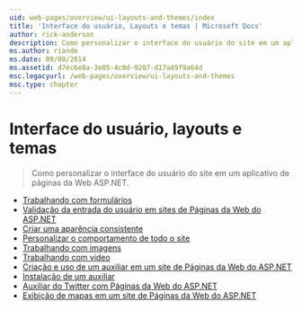 ```yaml
---
uid: web-pages/overview/ui-layouts-and-themes/index
title: 'Interface do usuário, Layouts e temas | Microsoft Docs'
author: rick-anderson
description: Como personalizar o interface do usuário do site em um aplicativo de páginas da Web ASP.NET.
ms.author: riande
ms.date: 09/08/2014
ms.assetid: d7ec6e8a-3e05-4c0d-9207-d17a49f9a64d
msc.legacyurl: /web-pages/overview/ui-layouts-and-themes
msc.type: chapter
---
```

<a name="ui-layouts-and-themes"></a>Interface do usuário, layouts e temas
====================
> Como personalizar o interface do usuário do site em um aplicativo de páginas da Web ASP.NET.


- [Trabalhando com formulários](4-working-with-forms.md)
- [Validação da entrada do usuário em sites de Páginas da Web do ASP.NET](validating-user-input-in-aspnet-web-pages-sites.md)
- [Criar uma aparência consistente](3-creating-a-consistent-look.md)
- [Personalizar o comportamento de todo o site](18-customizing-site-wide-behavior.md)
- [Trabalhando com imagens](9-working-with-images.md)
- [Trabalhando com vídeo](10-working-with-video.md)
- [Criação e uso de um auxiliar em um site de Páginas da Web do ASP.NET](creating-and-using-a-helper-in-an-aspnet-web-pages-site.md)
- [Instalação de um auxiliar](installing-helpers.md)
- [Auxiliar do Twitter com Páginas da Web do ASP.NET](twitter-helper.md)
- [Exibição de mapas em um site de Páginas da Web do ASP.NET](displaying-maps-in-an-aspnet-web-pages-site.md)
